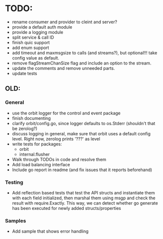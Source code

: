 # TODO:

- rename consumer and provider to cleint and server?
- provide a default auth module
- provide a logging module
- split service & call ID
- finish quic support
- add enum support
- add timeout and maxmsgsize to calls (and streams?), but optional!!! take config value as default.
- remove flagStreamChanSize flag and include an option to the stream.
- update the comments and remove unneeded parts.
- update tests

## OLD:

### General
- use the orbit logger for the control and event package
- finish documenting
- clarify orbit/config.go, since logger defaults to os.Stderr (shouldn't that be zerolog?)
- discuss logging in general, make sure that orbit uses a default config level. Right now, zerolog prints '???' as level
- write tests for packages:
  - orbit
  - internal.flusher
- Walk through TODOs in code and resolve them
- Add load balancing interface
- Include go report in readme (and fix issues that it reports beforehand)

### Testing
- Add reflection based tests that test the API structs and instantiate them with each field initialized, then marshal them using msgp and check the result with require.Exactly. This way, we can detect whether go generate has been executed for newly added structs/properties

### Samples 
- Add sample that shows error handling